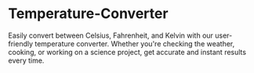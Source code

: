# Temperature-Converter
Easily convert between Celsius, Fahrenheit, and Kelvin with our user-friendly temperature converter. Whether you're checking the weather, cooking, or working on a science project, get accurate and instant results every time.
